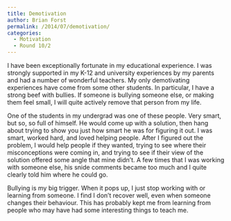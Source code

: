```yaml
---
title: Demotivation
author: Brian Forst
permalink: /2014/07/demotivation/
categories:
  - Motivation
  - Round 10/2
---
```

I have been exceptionally fortunate in my educational experience. I was strongly supported in my K-12 and university experiences by my parents and had a number of wonderful teachers. My only demotivating experiences have come from some other students. In particular, I have a strong beef with bullies. If someone is bullying someone else, or making them feel small, I will quite actively remove that person from my life.

One of the students in my undergrad was one of these people. Very smart, but so, so full of himself. He would come up with a solution, then hang about trying to show you just how smart he was for figuring it out. I was smart, worked hard, and loved helping people. After I figured out the problem, I would help people if they wanted, trying to see where their misconceptions were coming in, and trying to see if their view of the solution offered some angle that mine didn&#8217;t. A few times that I was working with someone else, his snide comments became too much and I quite clearly told him where he could go.

Bullying is my big trigger. When it pops up, I just stop working with or learning from someone. I find I don&#8217;t recover well, even when someone changes their behaviour. This has probably kept me from learning from people who may have had some interesting things to teach me.
